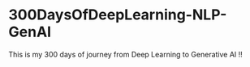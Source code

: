 # 300DaysOfDeepLearning-NLP-GenAI
This is my 300 days of journey from Deep Learning to Generative AI !!
